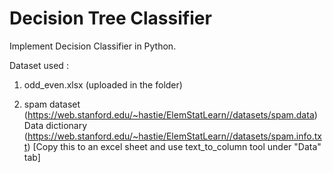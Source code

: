 # Decision Tree Classifier

Implement Decision Classifier in Python. 

Dataset used : 

1. odd_even.xlsx (uploaded in the folder)

2. spam dataset (https://web.stanford.edu/~hastie/ElemStatLearn//datasets/spam.data)
Data dictionary (https://web.stanford.edu/~hastie/ElemStatLearn//datasets/spam.info.txt)
[Copy this to an excel sheet and use text_to_column tool under "Data" tab]
